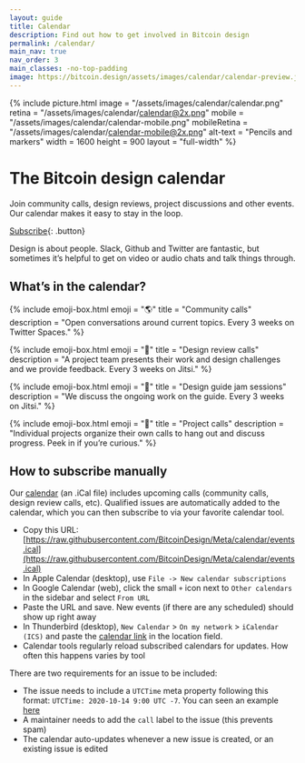 ```yaml
---
layout: guide
title: Calendar
description: Find out how to get involved in Bitcoin design
permalink: /calendar/
main_nav: true
nav_order: 3
main_classes: -no-top-padding
image: https://bitcoin.design/assets/images/calendar/calendar-preview.jpg
---
```


{% include picture.html
   image = "/assets/images/calendar/calendar.png"
   retina = "/assets/images/calendar/calendar@2x.png"
   mobile = "/assets/images/calendar/calendar-mobile.png"
   mobileRetina = "/assets/images/calendar/calendar-mobile@2x.png"
   alt-text = "Pencils and markers"
   width = 1600
   height = 900
   layout = "full-width"
%}

# The Bitcoin design calendar

Join community calls, design reviews, project discussions and other events. Our calendar makes it easy to stay in the loop.

[Subscribe](https://raw.githubusercontent.com/BitcoinDesign/Meta/calendar/events.ical){: .button}

Design is about people. Slack, Github and Twitter are fantastic, but sometimes it’s helpful to get on video or audio chats and talk things through.

## What’s in the calendar?

{% include emoji-box.html
    emoji = "🌎"
    title = "Community calls"
    description = "Open conversations around current topics. Every 3 weeks on Twitter Spaces."
%}

{% include emoji-box.html
    emoji = "👀"
    title = "Design review calls"
    description = "A project team presents their work and design challenges and we provide feedback. Every 3 weeks on Jitsi."
%}

{% include emoji-box.html
    emoji = "🎨"
    title = "Design guide jam sessions"
    description = "We discuss the ongoing work on the guide. Every 3 weeks on Jitsi."
%}

{% include emoji-box.html
    emoji = "🙌"
    title = "Project calls"
    description = "Individual projects organize their own calls to hang out and discuss progress. Peek in if you’re curious."
%}

## How to subscribe manually

Our [calendar](https://raw.githubusercontent.com/BitcoinDesign/Meta/calendar/events.ical) (an .iCal file) includes upcoming calls (community calls, design review calls, etc). Qualified issues are automatically added to the calendar, which you can then subscribe to via your favorite calendar tool.

- Copy this URL: [https://raw.githubusercontent.com/BitcoinDesign/Meta/calendar/events.ical](https://raw.githubusercontent.com/BitcoinDesign/Meta/calendar/events.ical)
- In Apple Calendar (desktop), use `File -> New calendar subscriptions`
- In Google Calendar (web), click the small `+` icon next to `Other calendars` in the sidebar and select `From URL`
- Paste the URL and save. New events (if there are any scheduled) should show up right away
- In Thunderbird (desktop), `New Calendar` > `On my network` > `iCalendar (ICS)` and paste the [calendar link](https://raw.githubusercontent.com/BitcoinDesign/Meta/calendar/events.ical) in the location field.
- Calendar tools regularly reload subscribed calendars for updates. How often this happens varies by tool

There are two requirements for an issue to be included:

- The issue needs to include a `UTCTime` meta property following this format: `UTCTime: 2020-10-14 9:00 UTC -7`. You can seen an example [here](https://github.com/BitcoinDesign/Meta/issues/27)
- A maintainer needs to add the `call` label to the issue (this prevents spam)
- The calendar auto-updates whenever a new issue is created, or an existing issue is edited
